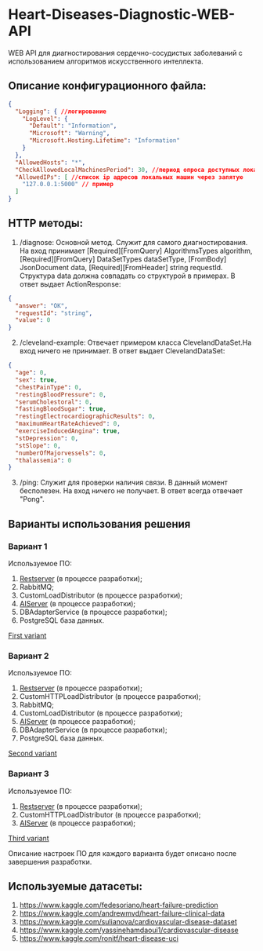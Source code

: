 # Heart-Diseases-Diagnostic-WEB-API
WEB API для диагностирования сердечно-сосудистых заболеваний с использованием алгоритмов искусственного интеллекта.

## Описание конфигурационного файла:
```json
{
  "Logging": { //логирование
    "LogLevel": {
      "Default": "Information",
      "Microsoft": "Warning",
      "Microsoft.Hosting.Lifetime": "Information"
    }
  },
  "AllowedHosts": "*",
  "CheckAllowedLocalMachinesPeriod": 30, //период опроса доступных локальных машин из списка AllowedIPs
  "AllowedIPs": [ //список ip адресов локальных машин через запятую
    "127.0.0.1:5000" // пример
  ]
}
```

## HTTP методы:
1) /diagnose: Основной метод. Служит для самого диагностирования. На вход принимает [Required][FromQuery] AlgorithmsTypes algorithm, [Required][FromQuery] DataSetTypes dataSetType, [FromBody] JsonDocument data, [Required][FromHeader] string requestId.
    Структура data должна совпадать со структурой в примерах.
    В ответ выдает ActionResponse:
```json
{
  "answer": "OK",
  "requestId": "string",
  "value": 0
}
```
2) /cleveland-example: Отвечает примером класса ClevelandDataSet.На вход ничего не принимает. В ответ выдает ClevelandDataSet:
```json
{
  "age": 0,
  "sex": true,
  "chestPainType": 0,
  "restingBloodPressure": 0,
  "serumCholestoral": 0,
  "fastingBloodSugar": true,
  "restingElectrocardiographicResults": 0,
  "maximumHeartRateAchieved": 0,
  "exerciseInducedAngina": true,
  "stDepression": 0,
  "stSlope": 0,
  "numberOfMajorvessels": 0,
  "thalassemia": 0
}
```
3) /ping: Служит для проверки наличия связи. В данный момент бесполезен. На вход ничего не получает. В ответ всегда отвечает "Pong".

## Варианты использования решения
### Вариант 1
Используемое ПО:
1. [Restserver](https://github.com/EBCEYS/Heart-Diseases-Diagnostic-WEB-API) (в процессе разработки);
2. RabbitMQ;
3. CustomLoadDistributor (в процессе разработки);
4. [AIServer](https://github.com/EBCEYS/ai-flask-server) (в процессе разработки);
5. DBAdapterService (в процессе разработки);
6. PostgreSQL база данных.

[First variant](https://github.com/EBCEYS/Heart-Diseases-Diagnostic-WEB-API/blob/main/ProjectScheme1.png)
### Вариант 2
Используемое ПО:
1. [Restserver](https://github.com/EBCEYS/Heart-Diseases-Diagnostic-WEB-API) (в процессе разработки);
2. CustomHTTPLoadDistributor (в процессе разработки);
3. RabbitMQ;
4. CustomLoadDistributor (в процессе разработки);
5. [AIServer](https://github.com/EBCEYS/ai-flask-server) (в процессе разработки);
6. DBAdapterService (в процессе разработки);
7. PostgreSQL база данных.

[Second variant](https://github.com/EBCEYS/Heart-Diseases-Diagnostic-WEB-API/blob/main/ProjectScheme2.png)
### Вариант 3
Используемое ПО:
1. [Restserver](https://github.com/EBCEYS/Heart-Diseases-Diagnostic-WEB-API) (в процессе разработки);
2. CustomHTTPLoadDistributor (в процессе разработки);
3. [AIServer](https://github.com/EBCEYS/ai-flask-server) (в процессе разработки);

[Third variant](https://github.com/EBCEYS/Heart-Diseases-Diagnostic-WEB-API/blob/main/ProjectScheme3.png)

Описание настроек ПО для каждого варианта будет описано после завершения разработки.

## Используемые датасеты:
1. https://www.kaggle.com/fedesoriano/heart-failure-prediction
2. https://www.kaggle.com/andrewmvd/heart-failure-clinical-data
3. https://www.kaggle.com/sulianova/cardiovascular-disease-dataset
4. https://www.kaggle.com/yassinehamdaoui1/cardiovascular-disease
5. https://www.kaggle.com/ronitf/heart-disease-uci

